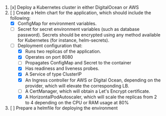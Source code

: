 1. [x] Deploy a Kubernetes cluster in either DigitalOcean or AWS
1. [ ] Create a Helm chart for the application, which should include the following:
   - [x] ConfigMap for environment variables.
   - [ ] Secret for secret environment variables (such as database password). Secrets should be encrypted using any method available for Kubernetes (for instance, helm-secrets).
   - [ ] Deployment configuration that:
     - [x] Runs two replicas of the application.
     - [x] Operates on port 8080
     - [ ] Propagates ConfigMap and Secret to the container
     - [x] Has readiness and liveness probes.
     - [x] A Service of type ClusterIP
     - [x] An Ingress controller for AWS or Digital Ocean, depending on the provider, which will elevate the corresponding LB.
     - [ ] A CertManager, which will obtain a Let's Encrypt certificate.
     - [x] A HorizontalPodAutoscaler, which will scale the replicas from 2 to 4 depending on the CPU or RAM usage at 80%
1. [ ] Prepare a helmfile for deploying the environment

